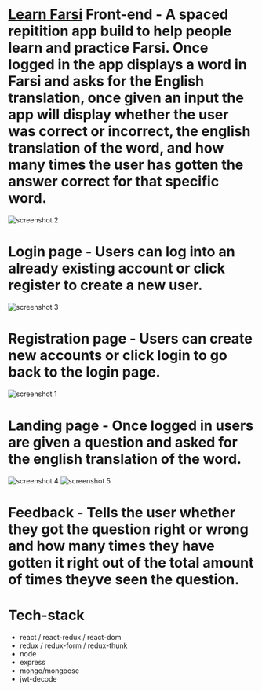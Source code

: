 # [Learn Farsi](https://sr-client.herokuapp.com/) Front-end - A spaced repitition app build to help people learn and practice Farsi. Once logged in the app displays a word in Farsi and asks for the English translation, once given an input the app will display whether the user was correct or incorrect, the english translation of the word, and how many times the user has gotten the answer correct for that specific word.

![screenshot 2](https://user-images.githubusercontent.com/36980730/42707273-ab59f01a-86a7-11e8-8dc0-cd149aced34a.png)
# Login page - Users can log into an already existing account or click register to create a new user.

![screenshot 3](https://user-images.githubusercontent.com/36980730/42707335-def4b568-86a7-11e8-87a8-bbce45e247b1.png)
# Registration page - Users can create new accounts or click login to go back to the login page.

![screenshot 1](https://user-images.githubusercontent.com/36980730/42707347-e804c9ae-86a7-11e8-8fe5-67128f2051a0.png)
# Landing page - Once logged in users are given a question and asked for the english translation of the word.

![screenshot 4](https://user-images.githubusercontent.com/36980730/42707349-ea583d62-86a7-11e8-8adc-f432ca8cbdf9.png)
![screenshot 5](https://user-images.githubusercontent.com/36980730/42707626-d17f023e-86a8-11e8-9a8d-3cad31403f4b.png)
# Feedback - Tells the user whether they got the question right or wrong and how many times they have gotten it right out of the total amount of times theyve seen the question.

# Tech-stack
- react / react-redux / react-dom
- redux / redux-form / redux-thunk
- node
- express
- mongo/mongoose
- jwt-decode